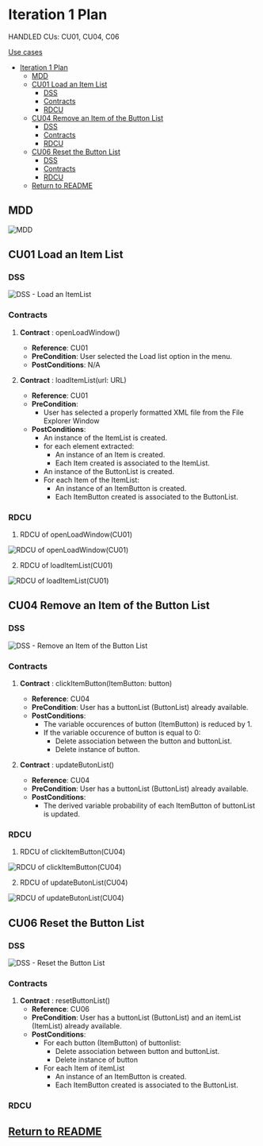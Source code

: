 # Iteration 1 Plan

HANDLED CUs: CU01, CU04, C06

[Use cases](../UseCases/use_cases.md)

- [Iteration 1 Plan](#iteration-1-plan)
  - [MDD](#mdd)
  - [CU01 Load an Item List](#cu01-load-an-item-list)
    - [DSS](#dss)
    - [Contracts](#contracts)
    - [RDCU](#rdcu)
  - [CU04 Remove an Item of the Button List](#cu04-remove-an-item-of-the-button-list)
    - [DSS](#dss-1)
    - [Contracts](#contracts-1)
    - [RDCU](#rdcu-1)
  - [CU06 Reset the Button List](#cu06-reset-the-button-list)
    - [DSS](#dss-2)
    - [Contracts](#contracts-2)
    - [RDCU](#rdcu-2)
  - [Return to README](#return-to-readme)

## MDD 

![MDD](https://www.plantuml.com/plantuml/png/0/TLDBQzmm4BxhLmnRQA0GkcvQ6inYakusKEXU6jfJBx8zkoiYIsOqBZ6X_xqZcVKZQNpmO-PxUIJT1DR4NMDLU32krQGR2DnRb3kPwbcdneFkB1-yOwSRX5z8jNPwXjXAYxozPoJqtBTu9uMjjvxWJMaxL1OF3Eo1pF74K1l2YertwcHg16nQxg71faGAwcAIjSPXL0DFVF9AiM69kD_jbAgi3W5-1YJORDUV2dZwUoxkqNLIpAwag40krcN8XqVwBZjcxwGqlAYH-Osn-Mu2HtPsPXif1iZXbaZtiRk9i0A4Dh4YuqC1YP9cbAT9kgDy-whg25s5KSKunYFIvFabPKYwqVHfcN1fEc2B17dlobWAINBv2mCipkKQta8ADiW-J_PAjYJVaYzrQQpXFeU3zNfc4WDzVMJI5NiwZthixdpLDUZI53-UhMKf7oPhmOweLRQ2oylqI2kNGm7tQ6M3O2sHVhlRzRLQEiueeqoaoNO8WiyofTBEU2azWqo3d-CIBuVDNEjLyt6_HFCjeUQHCxOIt0xucMKEFx0b318zKjQV_vVdtMg-dZdivTGT5nO9ypAD9Zd9-iziWEe6NIt7-Xy0 "MDD")


## CU01 Load an Item List

### DSS

![DSS - Load an ItemList](https://www.plantuml.com/plantuml/png/0/JP3DQWCn38JlVWgHKmhT5zX3ISgs4DZsq93shDhgOkALNLdkpzjNcnBOYp3wPaQ3TrLHjCq9N3r7BYWuGzNVH3Ob-WMjo40Vs98-PjPdd0bUIG8ohXJlwC-JvCR1vvG5L92h8M9TNw3FHkpfYMh5YVOfJWpUD2HEezhruNY43iQC0P3Xe3IFiQfpwDLID_sfacm0ApHdaHfzBCXgO5zAYXurPhvm1ESQT7Vsw24NuYNpBNB8tziRXz0PQeQ6xDji3U3XfrXn4lWNhTp9dDScsoQfXzFBkCwuGgZuHU4MxfjgvijcyL9mRaSSx4__0000 "DSS - Load an ItemList")


### Contracts

1.  **Contract** : openLoadWindow()
    - **Reference**: CU01
    - **PreCondition**: User selected the Load list option in the menu.
    - **PostConditions**: N/A

2.  **Contract** : loadItemList(url: URL)
    - **Reference**: CU01
    - **PreCondition**: 
      - User has selected a properly formatted XML file from the File Explorer Window
    - **PostConditions**: 
      - An instance of the ItemList is created. 
      - for each element extracted:
        - An instance of an Item is created.
        - Each Item created is associated to the ItemList.
      - An instance of the ButtonList is created. 
      - For each Item of the ItemList:
        - An instance of an ItemButton is created.
        - Each ItemButton created is associated to the ButtonList.

### RDCU

1. RDCU of openLoadWindow(CU01)

![RDCU of openLoadWindow(CU01)](https://www.plantuml.com/plantuml/png/0/NL1DImCn4BtdLmmzwS6YrmMbibKGF8dLIozZCai7ivEOJ5ZzzywkXM8lOSBxcZURgbYqZT7LJvQC1KUe-XF9tiB-30aqO8iw9571aU2DIa11fwocUDdsEqW3f4pod32yiuGqNVIxwvjBvyn1sND6KLXXphsPb1GZbUuqhW0he7VEILA2I8FEZkWxE97sydeW-6S1_c-ie0RTvnpPetAIzLxWIM7Y6A7GLwEgWF38jYvzvvYAQQTbJq09HauVYYpsWLRYqiRY8IJVHfBPI0_0kdPNT-YXE-zgFT4VeLb_kn3ck8TZsapPa0Gxx2y0 "RDCU of openLoadWindow(CU01)")

2. RDCU of loadItemList(CU01)

![RDCU of loadItemList(CU01)](https://www.plantuml.com/plantuml/png/0/TPFDJkim48NtVeeHgnJHwhArH8Ne1UbAY0KIx2VE52ocTkHCTE7j6UUt3MKJMRRddE-S9BUDO9BsmARvyA76X0Tev8j9dycxnKb5UsnPzZ58m0F1AwKA0nhneXFFVtSl4FV04Qj_GeT7tqYnU_bplJ96vyKxNsCGkC2wtgb4YioKxBoy06m0tUbbcsNkFoMXazXVOJ8cH25Tx2KxehCmovZr5XrOQ1F33SIQmeDdkl-iEIPAnMenp6H13oc9GRVUQX0Bh9uqcMvoeemnfLBfPIWx7dQ8dazDF2jX8bGrmxJUUeRBIpNomv22ZlCRb-zHaHdiKwmeRvvrwvqCnrZ3Gqn0wDuxnUmexzJ5M73C69uLOwOO24Rt_7vjzn64jok8phM9WgF6-g0mIyt7-5zVG5kptXw4vsmRhBhleSWRAqEXWeoyJ7JNYiGmDLWk6Ypv5BqS6YodCKqmQumvHWWxzNksodwmBxJyfT5EwaobvGnMvkZbCTXGQwz_3DK3hNvgdNGv21x7p7NsSaM_ULofkTMr_hJV "RDCU of loadItemList(CU01)")



## CU04 Remove an Item of the Button List

### DSS

![DSS - Remove an Item of the Button List](https://www.plantuml.com/plantuml/png/0/JP4zQyCm48Pt_OeZKpfuw9gX92Kj5DeE2Ub-ELqSOVlaIgT2_drFzc0luk1vlq3xh9Yq33sut0KPCU40MHyzsvi2LRGYHxvXwVKzYdxZmF33oQFWId55wjeKYtYAVKoW2IKROj5r0_yM5k8lpXbRFlIX5I3JS78QrDgFvpCqSE8X_Z6Wm8Vo0F46UcTuBQfHu3DaTGv9hMQpksHE6y0CnLc71WeZYXeuZ6CV23L4cJY2SmMQ5pjsG8QwcZrdRfVpoI4qfYgcEh4ln7ugZqGbrUsvpbdqS7t0iwkcERcC7fLdLfTkru5lIFUrrv8M9LmcgtTkp-Bj0_u1 "DSS - Remove an Item of the Button List")


### Contracts

1. **Contract** : clickItemButton(ItemButton: button)
    - **Reference**: CU04
    - **PreCondition**: User has a buttonList (ButtonList) already available.
    - **PostConditions**:
      - The variable occurences of button (ItemButton) is reduced by 1.
      - If the variable occurence of button is equal to 0:
        - Delete association between the button and buttonList.
        - Delete instance of button.
  
2. **Contract** : updateButonList()
    - **Reference**: CU04
    - **PreCondition**: User has a buttonList (ButtonList) already available.
    - **PostConditions**:
      - The derived variable probability of each ItemButton of buttonList is updated.

### RDCU

1. RDCU of clickItemButton(CU04)

![RDCU of clickItemButton(CU04)](https://www.plantuml.com/plantuml/png/0/TP9FQyCm3CNl-XIYf_NGiSDEXfNITB11OL3exegZjAQERHnbVxxzj6GqD5rzCC9w-hqdyAeLoj8r7jgJ2uaoDTZAjsUzixEJJiKrTLxg62HGm_ZEkQ9084vqOhSfzXXhjDxPqwjmi-v4OhWhzW-FSm15YBCkKH2SKKg5KdBqdhCPonbIYsGlnMNFsRfMpFfSzihI_wSqe_cW0WXH63tNyXkGhC7H4XPBicYkOW-i-MIsz0PVtE6eW2EtBWOWkrYMNW73m8wR-C4LFk4O-pxtZmFupTekSx1yoy7WDduglqlUXGEKNlctw7_aaQcqcEHI3QZdQeldhyHP-jvaXQl8vwGSAbGym4eh_Hi_ "RDCU of clickItemButton(CU04)")

2. RDCU of updateButonList(CU04)

![RDCU of updateButonList(CU04)](https://www.plantuml.com/plantuml/png/0/RP6nQiCm48RtUueZapEaTEYa8OIu7GeTIY7TJ_A9Y9ub8PsXVVlAQR2RqaKSqg_l-uKELQdeD0hKZn0p5HgnwfTmMqjmVqu6zZI9-XGrqiZupcMWIA11sustn_w4oUEK1r8-JfhYIwZQzQVxXor0GsXm8LDKt53EVQEK9CB5hEC6gIAvsx2TzCeonsMy9AtybpJFokDFyf8A5Y0cPHJsEZUqOl3fCtDH8BVRMq63g-HkUK3Rg5shBYbbzAaWaplZIiSPfcV6jTQjADX5P6Mt3tOHNIMl9TdkbphQcLwt21m7dBq0S6Xp-uXl "RDCU of updateButonList(CU04)")


## CU06 Reset the Button List

### DSS

![DSS - Reset the Button List](https://www.plantuml.com/plantuml/png/0/JP0nJWD134NxEOML2egzG0gKe8WAA8YWDxDciJBhMSP_XBWzNbAmZMNvVJrB_-3WXZuNIdvHMxZnJ8wV8Z6RvXLjo4a-k1SyLCCppq9lqaOstYJUEL-cLhkDkPRQ28tD0ubX-q6-kbYM9t7dIOv59wCS6Ma9YlX-Efzfe1Tn0U5JwBu3rUXH7IbnHgXt-rUNjYDswYcyqAmB6m8SbwLePcYrFywKKgVXBfOzjLLwzQswczl4D0JhmVxFf7vD4YefFFfW235ehDzMAeyf7SJ6AEWN "DSS - Reset the Button List")


### Contracts

1. **Contract** : resetButtonList()
    - **Reference**: CU06
    - **PreCondition**: User has a buttonList (ButtonList) and an itemList (ItemList) already available.
    - **PostConditions**:
      - For each button (ItemButton) of buttonlist:
        - Delete association between button and buttonList.
        - Delete instance of button
      - For each Item of itemList
        - An instance of an ItemButton is created.
        - Each ItemButton created is associated to the ButtonList.

### RDCU


## [Return to README](../../README.md)